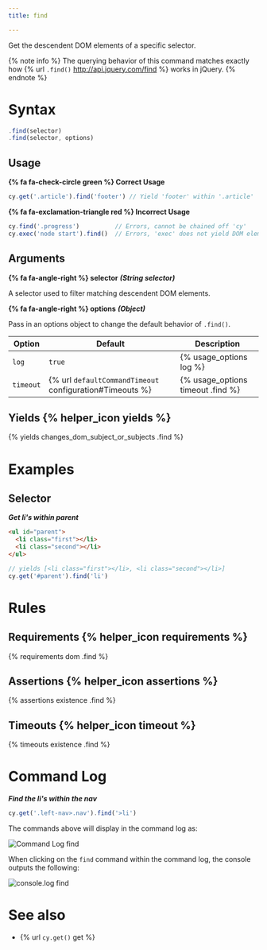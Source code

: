 ```yaml
---
title: find

---
```


Get the descendent DOM elements of a specific selector.

{% note info %}
The querying behavior of this command matches exactly how {% url `.find()` http://api.jquery.com/find %} works in jQuery.
{% endnote %}

# Syntax

```javascript
.find(selector)
.find(selector, options)
```

## Usage

**{% fa fa-check-circle green %} Correct Usage**

```javascript
cy.get('.article').find('footer') // Yield 'footer' within '.article'
```

**{% fa fa-exclamation-triangle red %} Incorrect Usage**

```javascript
cy.find('.progress')          // Errors, cannot be chained off 'cy'
cy.exec('node start').find()  // Errors, 'exec' does not yield DOM element
```

## Arguments

**{% fa fa-angle-right %} selector**  ***(String selector)***

A selector used to filter matching descendent DOM elements.

**{% fa fa-angle-right %} options**  ***(Object)***

Pass in an options object to change the default behavior of `.find()`.

Option | Default | Description
--- | --- | ---
`log` | `true` | {% usage_options log %}
`timeout` | {% url `defaultCommandTimeout` configuration#Timeouts %} | {% usage_options timeout .find %}

## Yields {% helper_icon yields %}

{% yields changes_dom_subject_or_subjects .find %}

# Examples

## Selector

***Get li's within parent***

```html
<ul id="parent">
  <li class="first"></li>
  <li class="second"></li>
</ul>
```

```javascript
// yields [<li class="first"></li>, <li class="second"></li>]
cy.get('#parent').find('li')
```

# Rules

## Requirements {% helper_icon requirements %}

{% requirements dom .find %}

## Assertions {% helper_icon assertions %}

{% assertions existence .find %}

## Timeouts {% helper_icon timeout %}

{% timeouts existence .find %}

# Command Log

***Find the li's within the nav***

```javascript
cy.get('.left-nav>.nav').find('>li')
```

The commands above will display in the command log as:

![Command Log find](/img/api/find/find-li-of-uls-in-test.png)

When clicking on the `find` command within the command log, the console outputs the following:

![console.log find](/img/api/find/find-in-console-shows-list-and-yields.png)

# See also

- {% url `cy.get()` get %}
